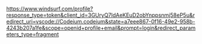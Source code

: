 https://www.windsurf.com/profile?response_type=token&client_id=3GUryQ7ldAeKEuD2obYnppsnmj58eP5u&redirect_uri=vscode://Codeium.codeium&state=a7eee867-0f16-49e2-958b-4243b207a1fe&scope=openid+profile+email&prompt=login&redirect_parameters_type=fragment
